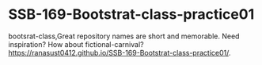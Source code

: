 # SSB-169-Bootstrat-class-practice01
bootsrat-class,Great repository names are short and memorable. Need inspiration? How about fictional-carnival?
https://ranasust0412.github.io/SSB-169-Bootstrat-class-practice01/.
